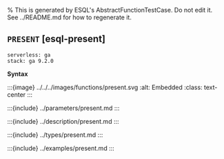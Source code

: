 % This is generated by ESQL's AbstractFunctionTestCase. Do not edit it. See ../README.md for how to regenerate it.

## `PRESENT` [esql-present]
```{applies_to}
serverless: ga
stack: ga 9.2.0
```

**Syntax**

:::{image} ../../../images/functions/present.svg
:alt: Embedded
:class: text-center
:::


:::{include} ../parameters/present.md
:::

:::{include} ../description/present.md
:::

:::{include} ../types/present.md
:::

:::{include} ../examples/present.md
:::
